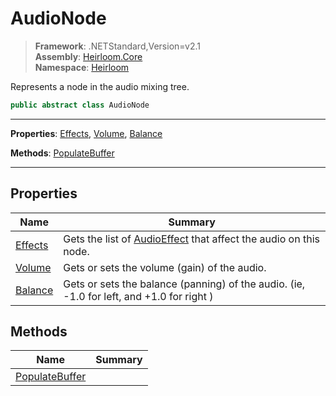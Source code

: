 # AudioNode

> **Framework**: .NETStandard,Version=v2.1  
> **Assembly**: [Heirloom.Core][0]  
> **Namespace**: [Heirloom][0]  

Represents a node in the audio mixing tree.

```cs
public abstract class AudioNode
```

--------------------------------------------------------------------------------

**Properties**: [Effects][1], [Volume][2], [Balance][3]

**Methods**: [PopulateBuffer][4]

--------------------------------------------------------------------------------

## Properties

| Name         | Summary                                                                                   |
|--------------|-------------------------------------------------------------------------------------------|
| [Effects][1] | Gets the list of [AudioEffect][5] that affect the audio on this node.                     |
| [Volume][2]  | Gets or sets the volume (gain) of the audio.                                              |
| [Balance][3] | Gets or sets the balance (panning) of the audio. (ie, -1.0 for left, and +1.0 for right ) |

## Methods

| Name                | Summary |
|---------------------|---------|
| [PopulateBuffer][4] |         |

[0]: ../Heirloom.Core.md
[1]: Heirloom.AudioNode.Effects.md
[2]: Heirloom.AudioNode.Volume.md
[3]: Heirloom.AudioNode.Balance.md
[4]: Heirloom.AudioNode.PopulateBuffer.md
[5]: Heirloom.AudioEffect.md
